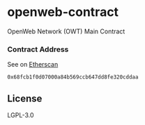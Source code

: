 # openweb-contract
 OpenWeb Network (OWT) Main Contract


### Contract Address
See on [Etherscan]
```
0x68fcb1f0d07000a84b569ccb647dd8fe320cddaa
```

License
----

LGPL-3.0


[Etherscan]: <https://etherscan.io/address/0x725374b9671f3f2d326359750f9f2da4a5fe5d08>
